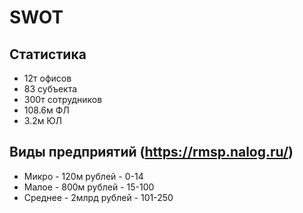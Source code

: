 # SWOT

## Статистика

* 12т офисов
* 83 субъекта
* 300т сотрудников
* 108.6м ФЛ
* 3.2м ЮЛ

## Виды предприятий (https://rmsp.nalog.ru/)

* Микро - 120м рублей - 0-14
* Малое - 800м рублей - 15-100
* Среднее - 2млрд рублей - 101-250

